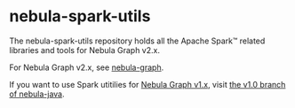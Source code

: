 # nebula-spark-utils

The nebula-spark-utils repository holds all the Apache Spark&trade; related libraries and tools for Nebula Graph v2.x.

For Nebula Graph v2.x, see [nebula-graph](https://github.com/vesoft-inc/nebula-graph).

If you want to use Spark utitilies for [Nebula Graph v1.x](https://github.com/vesoft-inc/nebula), visit [the v1.0 branch of nebula-java](https://github.com/vesoft-inc/nebula-java/tree/v1.0).
